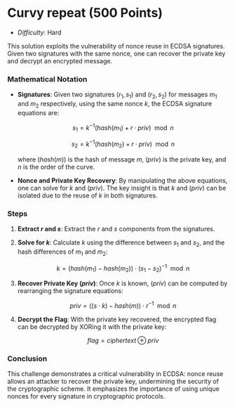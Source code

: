 # Curvy repeat (500 Points)
- *Difficulty*: Hard

This solution exploits the vulnerability of nonce reuse in ECDSA signatures. Given two signatures with the same nonce, one can recover the private key and decrypt an encrypted message.

### Mathematical Notation

- **Signatures**: Given two signatures $(r_1, s_1)$ and $(r_2, s_2)$ for messages $m_1$ and $m_2$ respectively, using the same nonce $k$, the ECDSA signature equations are:
  
  $$s_1 = k^{-1}(hash(m_1) + r \cdot priv) \mod n$$
  
  $$s_2 = k^{-1}(hash(m_2) + r \cdot priv) \mod n$$

  where $(hash(m))$ is the hash of message $m$, $(priv)$ is the private key, and $n$ is the order of the curve.

- **Nonce and Private Key Recovery**: By manipulating the above equations, one can solve for $k$ and $(priv)$. The key insight is that $k$ and $(priv)$ can be isolated due to the reuse of $k$ in both signatures.

### Steps

1. **Extract $r$ and $s$**: Extract the $r$ and $s$ components from the signatures.

2. **Solve for $k$**: Calculate $k$ using the difference between $s_1$ and $s_2$, and the hash differences of $m_1$ and $m_2$:

   $$k = (hash(m_1) - hash(m_2)) \cdot (s_1 - s_2)^{-1} \mod n$$

3. **Recover Private Key $(priv)$**: Once $k$ is known, $(priv)$ can be computed by rearranging the signature equations:

   $$priv = ((s \cdot k) - hash(m)) \cdot r^{-1} \mod n$$

4. **Decrypt the Flag**: With the private key recovered, the encrypted flag can be decrypted by XORing it with the private key:

   $$flag = ciphertext \oplus priv$$

### Conclusion

This challenge demonstrates a critical vulnerability in ECDSA: nonce reuse allows an attacker to recover the private key, undermining the security of the cryptographic scheme. It emphasizes the importance of using unique nonces for every signature in cryptographic protocols.
